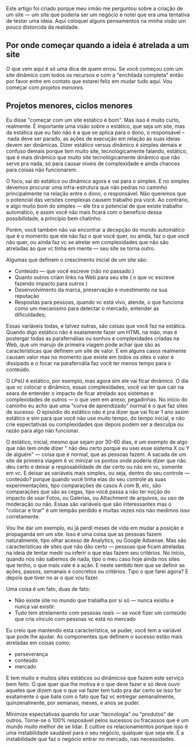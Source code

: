 Este artigo foi criado porque meu irmão me perguntou sobre a criação de um site — um site que poderia ser um negócio e notei que era uma tentativa de testar uma ideia. Aqui coloquei alguns pensamentos na minha visão um pouco distorcida da realidade. 

## Por onde começar quando a ideia é atrelada a um site

O que vem aqui é só uma dica de quem errou. Se você começou com um site dinâmico com todos os recursos e com a "enchilada completa" então por favor entre em contato que estarei feliz em mudar tudo aqui. Vou começar com *projetos menores*.

## Projetos menores, ciclos menores

Eu disse "começar com um site estático é bom". Mas isso é muito curto, realmente. É importante uma visão sobre o estático, que seja um site, mas da estática que eu falo não é a que se aplica para o dono, o responsável – nada deve ser parado, as ações de execução em relação as suas ideias devem ser dinâmicas. Dizer estático versus dinâmico é simples demais e confuso demais porque tem muito site, tecnológicamente falando, estático, que é mais dinâmico que muito site tecnológicamente dinâmico que não serve pra nada, só para causar níveis de complexidade e ainda chances para coisas não funcionarem. 

O foco, sai do estático ou dinâmico agora e vai para o simples. E no simples devemos procurar uma infra-estrutura que não pedras no caminho principalmente na relação entre o dono, o responsável.  Não queremos que o potencial das versões complexas causem trabalho pra você. Ao contrário, e algo muito bom do simples — ele  tira o potencial de que existe trabalho automático, e assim você não mais ficará com o benefício dessa possibilidade, a princípio bem chatinho. 

Porém, você também não vai encontrar a decepção do mundo automático que é o momento que ele não faz o que você quer, ou ainda, faz o que você não quer, ou ainda faz vc se atrelar em complexidades que não são atreladas ao que vc tinha em mente — seu site se torna outro. 

Algumas que definem o crescimento inicial de um site são: 

* Conteúdo — que você escreve (não no passado.) 
* Quanto outros criam links na Web para seu site ( o que vc escreve fazendo impacto para outros )
* Desenvolvimento da marca, preservação e investimento na sua reputação
* Respostas para pessoas, quando vc está vivo, atende, o que funciona como um mecanismo para detectar o mercado, entender as dificuldades; 

Essas variáveis todas, e talvez outras, são coisas que você faz na estática. Quando digo estático não é exatamente fazer um HTML na mão, mas é postergar todas as parafernálias ou sonhos e complexidades criadas na Web, que um marujo de primeira viagem pode achar que são as características que definem um site de valor. E em alguns casos realmente causam valor mas no momento que existe em todos os sites o valor é dissipado e o focar na parafernália faz você ter menos tempo para o conteúdo. 

O LPeU é estático, por exemplo, mas agora sim ele vai ficar dinâmico. O dia que vc colocar o dinâmico, essas complexidades, você vai ter que cair na seara de entender o impacto de ficar atrelado aos sistemas e complexidades de outros — o que vem em anexo, pegadinhas. No início do caminho eu acho que uma "curva de aprendizado" normal é o que faz sites de sucesso. O episódio do estático não é pra dizer que vai ficar 1 ano assim estático e sim para que você não use muito tempo, do tempo inicial, e não crie espectativas ou complexidades que depois podem ser a desculpa ou razão para algo não funcionar. 

O estático, inicial, mesmo que sejam por 30-60 dias, é um exemplo de algo que não tem onde dizer " não deu certo porque eu usei esse sistema X ou Y de alguém" — coisa que é normal, que as pessoas fazem. A sacada de um site de primeira viagem é vc minizar os pontos onde poderia dizer que não deu certo e deixar a resposabilidade de dar certo ou não em vc, somente em vc. E deixar as variáveis mais simples, ou seja, dentro do seu controle — conteúdo? porque quando você tinha elas do seu controle as suas experimentações, tipo comparações de casos A com B, etc, são comparações que são as cegas, tipo você passa a não ter noção do impacto de usar Fotos, ou Galerias, ou Attachment de arquivos, ou uso de moderação ou não. Essas são variáveis que são interessantes mas o "colocar e tirar" é um tempão perdido e muitas vezes nós não medimos isso corretamente. 

Vou lhe dar um exemplo, eu já perdí meses de vida em mudar a posição e propaganda em um site. Isso é uma coisa que as pessoas fazem naturalmente, tipo olhar acesso de Analytics, ou Google Adsense. Mas são características de sites que não dão certo — pessoas que ficam atreladas na ideia de tentar medir ou inferir o que elas fazem seu critérios. No início, quando nós não sabemos de nada, tipo o meu caso hoje ainda nos sites que tenho, o que mais vale é a ação. E neste sentido tem que se definir as ações, passos, semanais e concretos ou critérios. Tipo o que farei agora? E depois que tiver no ar o que vou fazer. 

Uma coisa é um fato, duas de fato: 

* Não existe site no mundo que trabalha por si só — nunca existiu e nunca vai existir. 
* Tudo tem atrelamento com pessoas reais — se você fizer um conteúdo que cria vínculo com pessoas vc está no mercado

Eu creio que mantendo esta característica, se puder, você tem a variável que pode lhe ajudar. As componentes que definem o sucesso estão mais atreladas em coisas como; 

* perseverança 
* conteúdo
* mercado

E tem muito e muitos sites estáticos ou dinâmicos que fazem este serviço bem feito. O que quer que lhe motiva é o que deve fazer e só deve ouvir aqueles que dizem que o que vai fazer tem tudo pra dar certo se isso for exatamente o que bate com o fato que faz vc entregar semanalmente, quinzenalmente, por semanas, meses, e anos se puder. 

Minimize espectatívas quando for usar "tecnologia" ou "produtos" de outros. Torne-se o 100% resposável pelos sucessos ou fracassos que é um mundo muito melhor de se lidar.  E cultive os relacionamentos porque isso é uma instabilidade saudável para o seu negócio, qualquer que seja ele. É a instabilidade que faz o negócio entrar no mercado, nas necessidades.

